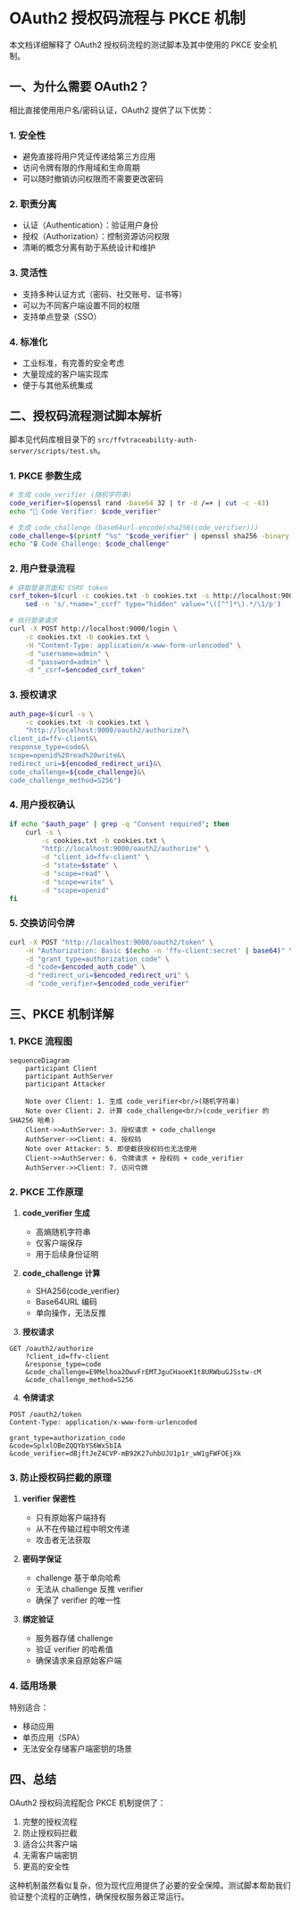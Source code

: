 # OAuth2 授权码流程与 PKCE 机制

本文档详细解释了 OAuth2 授权码流程的测试脚本及其中使用的 PKCE 安全机制。

## 一、为什么需要 OAuth2？

相比直接使用用户名/密码认证，OAuth2 提供了以下优势：

### 1. 安全性
- 避免直接将用户凭证传递给第三方应用
- 访问令牌有限的作用域和生命周期
- 可以随时撤销访问权限而不需要更改密码

### 2. 职责分离
- 认证（Authentication）：验证用户身份
- 授权（Authorization）：控制资源访问权限
- 清晰的概念分离有助于系统设计和维护

### 3. 灵活性
- 支持多种认证方式（密码、社交账号、证书等）
- 可以为不同客户端设置不同的权限
- 支持单点登录（SSO）

### 4. 标准化
- 工业标准，有完善的安全考虑
- 大量现成的客户端实现库
- 便于与其他系统集成


## 二、授权码流程测试脚本解析

脚本见代码库根目录下的 `src/ffvtraceability-auth-server/scripts/test.sh`。

### 1. PKCE 参数生成
```bash
# 生成 code_verifier (随机字符串)
code_verifier=$(openssl rand -base64 32 | tr -d /=+ | cut -c -43)
echo "🔑 Code Verifier: $code_verifier"

# 生成 code_challenge (base64url-encode(sha256(code_verifier)))
code_challenge=$(printf "%s" "$code_verifier" | openssl sha256 -binary | base64url_encode)
echo "🔒 Code Challenge: $code_challenge"
```

### 2. 用户登录流程
```bash
# 获取登录页面和 CSRF token
csrf_token=$(curl -c cookies.txt -b cookies.txt -s http://localhost:9000/login | 
    sed -n 's/.*name="_csrf" type="hidden" value="\([^"]*\).*/\1/p')

# 执行登录请求
curl -X POST http://localhost:9000/login \
    -c cookies.txt -b cookies.txt \
    -H "Content-Type: application/x-www-form-urlencoded" \
    -d "username=admin" \
    -d "password=admin" \
    -d "_csrf=$encoded_csrf_token"
```

### 3. 授权请求
```bash
auth_page=$(curl -s \
    -c cookies.txt -b cookies.txt \
    "http://localhost:9000/oauth2/authorize?\
client_id=ffv-client&\
response_type=code&\
scope=openid%20read%20write&\
redirect_uri=${encoded_redirect_uri}&\
code_challenge=${code_challenge}&\
code_challenge_method=S256")
```

### 4. 用户授权确认
```bash
if echo "$auth_page" | grep -q "Consent required"; then
    curl -s \
        -c cookies.txt -b cookies.txt \
        "http://localhost:9000/oauth2/authorize" \
        -d "client_id=ffv-client" \
        -d "state=$state" \
        -d "scope=read" \
        -d "scope=write" \
        -d "scope=openid"
fi
```

### 5. 交换访问令牌
```bash
curl -X POST "http://localhost:9000/oauth2/token" \
    -H "Authorization: Basic $(echo -n 'ffv-client:secret' | base64)" \
    -d "grant_type=authorization_code" \
    -d "code=$encoded_auth_code" \
    -d "redirect_uri=$encoded_redirect_uri" \
    -d "code_verifier=$encoded_code_verifier"
```

## 三、PKCE 机制详解

### 1. PKCE 流程图

```mermaid
sequenceDiagram
    participant Client
    participant AuthServer
    participant Attacker
    
    Note over Client: 1. 生成 code_verifier<br/>(随机字符串)
    Note over Client: 2. 计算 code_challenge<br/>(code_verifier 的 SHA256 哈希)
    Client->>AuthServer: 3. 授权请求 + code_challenge
    AuthServer->>Client: 4. 授权码
    Note over Attacker: 5. 即使截获授权码也无法使用
    Client->>AuthServer: 6. 令牌请求 + 授权码 + code_verifier
    AuthServer->>Client: 7. 访问令牌
```

### 2. PKCE 工作原理

1. **code_verifier 生成**
   - 高熵随机字符串
   - 仅客户端保存
   - 用于后续身份证明

2. **code_challenge 计算**
   - SHA256(code_verifier)
   - Base64URL 编码
   - 单向操作，无法反推

3. **授权请求**
```http
GET /oauth2/authorize
    ?client_id=ffv-client
    &response_type=code
    &code_challenge=E9Melhoa2OwvFrEMTJguCHaoeK1t8URWbuGJSstw-cM
    &code_challenge_method=S256
```

4. **令牌请求**
```http
POST /oauth2/token
Content-Type: application/x-www-form-urlencoded

grant_type=authorization_code
&code=SplxlOBeZQQYbYS6WxSbIA
&code_verifier=dBjftJeZ4CVP-mB92K27uhbUJU1p1r_wW1gFWFOEjXk
```

### 3. 防止授权码拦截的原理

1. **verifier 保密性**
   - 只有原始客户端持有
   - 从不在传输过程中明文传递
   - 攻击者无法获取

2. **密码学保证**
   - challenge 基于单向哈希
   - 无法从 challenge 反推 verifier
   - 确保了 verifier 的唯一性

3. **绑定验证**
   - 服务器存储 challenge
   - 验证 verifier 的哈希值
   - 确保请求来自原始客户端

### 4. 适用场景

特别适合：
- 移动应用
- 单页应用（SPA）
- 无法安全存储客户端密钥的场景



## 四、总结

OAuth2 授权码流程配合 PKCE 机制提供了：
1. 完整的授权流程
2. 防止授权码拦截
3. 适合公共客户端
4. 无需客户端密钥
5. 更高的安全性

这种机制虽然看似复杂，但为现代应用提供了必要的安全保障。测试脚本帮助我们验证整个流程的正确性，确保授权服务器正常运行。

